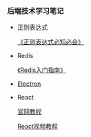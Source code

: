 ### 后端技术学习笔记

- 正则表达式
  
  [《正则表达式必知必会》](RegularExpression/README.md)
  
- Redis

  [《Redis入门指南》](Redis/README.md)
  
- [Electron](Electron/README.md)

- React

  [官网教程](React/my-app/README.md)
  
  [React视频教程](React/React视频教程/README.md)